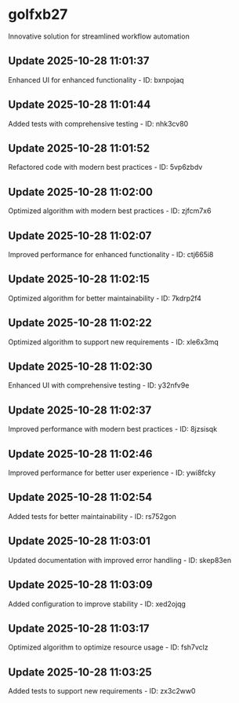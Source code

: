 # golfxb27
Innovative solution for streamlined workflow automation

## Update 2025-10-28 11:01:37
Enhanced UI for enhanced functionality - ID: bxnpojaq


## Update 2025-10-28 11:01:44
Added tests with comprehensive testing - ID: nhk3cv80


## Update 2025-10-28 11:01:52
Refactored code with modern best practices - ID: 5vp6zbdv


## Update 2025-10-28 11:02:00
Optimized algorithm with modern best practices - ID: zjfcm7x6


## Update 2025-10-28 11:02:07
Improved performance for enhanced functionality - ID: ctj665i8


## Update 2025-10-28 11:02:15
Optimized algorithm for better maintainability - ID: 7kdrp2f4


## Update 2025-10-28 11:02:22
Optimized algorithm to support new requirements - ID: xle6x3mq


## Update 2025-10-28 11:02:30
Enhanced UI with comprehensive testing - ID: y32nfv9e


## Update 2025-10-28 11:02:37
Improved performance with modern best practices - ID: 8jzsisqk


## Update 2025-10-28 11:02:46
Improved performance for better user experience - ID: ywi8fcky


## Update 2025-10-28 11:02:54
Added tests for better maintainability - ID: rs752gon


## Update 2025-10-28 11:03:01
Updated documentation with improved error handling - ID: skep83en


## Update 2025-10-28 11:03:09
Added configuration to improve stability - ID: xed2ojqg


## Update 2025-10-28 11:03:17
Optimized algorithm to optimize resource usage - ID: fsh7vclz


## Update 2025-10-28 11:03:25
Added tests to support new requirements - ID: zx3c2ww0

